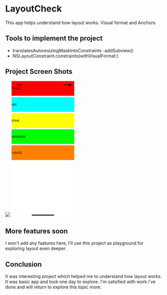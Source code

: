 # LayoutCheck
This app helps understand how layout works. Visual format and Anchors
## Tools to implement the project
  - translatesAutoresizingMaskIntoConstraints
  -addSubview()
  - NSLayoutConstraint.constraints(withVisualFormat:)
 
 ## Project Screen Shots
<img src="Screen2.png" width="200"> <img src="Screen1.png" width="200">

## More features soon 
I won't add any faatures here, I'll use this project as playground for exploring layout even deeper.
  
## Conclusion 
It was interesting project which helped me to understand how layout works.
It was basic app and took one day to explore.
I'm satisfied with work i've done and will return to explore this topic more.
